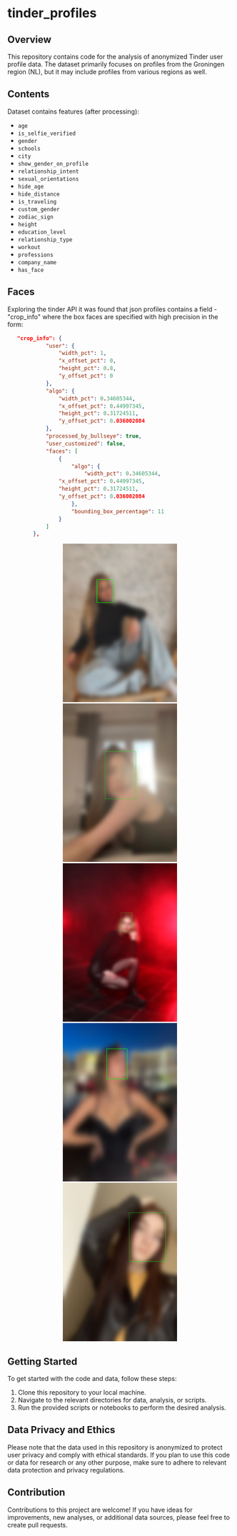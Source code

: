 # tinder_profiles

## Overview
This repository contains code for the analysis of anonymized Tinder user profile data. The dataset primarily focuses on profiles from the Groningen region (NL), but it may include profiles from various regions as well.

## Contents
Dataset contains features (after processing):
*  `age`
*  `is_selfie_verified`
*  `gender`
*  `schools`
*  `city`
*  `show_gender_on_profile`
*  `relationship_intent`
*  `sexual_orientations`
*  `hide_age`
*  `hide_distance`
*  `is_traveling`
*  `custom_gender`
*  `zodiac_sign`
*  `height`
*  `education_level`
*  `relationship_type`
*  `workout`
*  `professions`
*  `company_name`
*  `has_face`

## Faces

Exploring the tinder API it was found that json profiles contains a field - "crop_info" where the box faces are specified with high precision in the form:

```json
   "crop_info": {
			"user": {
				"width_pct": 1,
				"x_offset_pct": 0,
				"height_pct": 0.8,
				"y_offset_pct": 0
			},
			"algo": {
				"width_pct": 0.34605344,
				"x_offset_pct": 0.44997345,
				"height_pct": 0.31724511,
				"y_offset_pct": 0.036002084
			},
			"processed_by_bullseye": true,
			"user_customized": false,
			"faces": [
				{
					"algo": {
						"width_pct": 0.34605344,
				"x_offset_pct": 0.44997345,
				"height_pct": 0.31724511,
				"y_offset_pct": 0.036002084
					},
					"bounding_box_percentage": 11
				}
			]
		},
```


<p align="center">
  <img src="./faces/faces_detect_blur_001.jpeg" width="256" height="355">
  <img src="./faces/faces_detect_blur_002.jpeg" width="256" height="355">
  <img src="./faces/faces_detect_blur_003.jpeg" width="256" height="355">
  <img src="./faces/faces_detect_blur_004.jpeg" width="256" height="355">
  <img src="./faces/faces_detect_blur_005.jpeg" width="256" height="355">
</p>

## Getting Started
To get started with the code and data, follow these steps:

1. Clone this repository to your local machine.
2. Navigate to the relevant directories for data, analysis, or scripts.
3. Run the provided scripts or notebooks to perform the desired analysis.

## Data Privacy and Ethics
Please note that the data used in this repository is anonymized to protect user privacy and comply with ethical standards. If you plan to use this code or data for research or any other purpose, make sure to adhere to relevant data protection and privacy regulations.

## Contribution
Contributions to this project are welcome! If you have ideas for improvements, new analyses, or additional data sources, please feel free to create pull requests.
